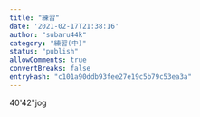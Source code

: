 ```yaml
---
title: "練習"
date: '2021-02-17T21:38:16'
author: "subaru44k"
category: "練習(中)"
status: "publish"
allowComments: true
convertBreaks: false
entryHash: "c101a90ddb93fee27e19c5b79c53ea3a"
---
```

40'42"jog
